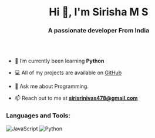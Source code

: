 <h1 align="center">Hi 👋, I'm Sirisha M S</h1>
<h3 align="center">A passionate developer From India</h3>

<br>
<br>

- 🌱 I’m currently been learning **Python**
  
- 💻 All of my projects are available on [GitHub](https://github.com/sirisha123A)

- 💬 Ask me about Programming.

- 📫 Reach out to me at **sirisrinivas478@gmail.com**

<h3 align="left">Languages and Tools:</h3>

 ![JavaScript](https://img.shields.io/badge/javascript-%23323330.svg?style=flat&logo=javascript&logoColor=%23F7DF1E) ![Python](https://img.shields.io/badge/python-3670A0?style=flat&logo=python&logoColor=ffdd54) 
